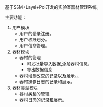 基于SSM+Layui+Poi开发的实验室器材管理系统。

主要功能：

1. 用户模块	
   - 用户的登录注册。
   - 用户权限划分。
   - 用户信息管理。
2. 器材模块
   - 器材的管理
     - 可以批量导入数据,添加器材信息。
     - 导出数据信息
   - 器材增删改查的记录以及展示。、
   - 器材操作日志的记录和展示。
3. 器材类型模块
   - 器材类型的管理
   - 器材日志的记录和展示。





